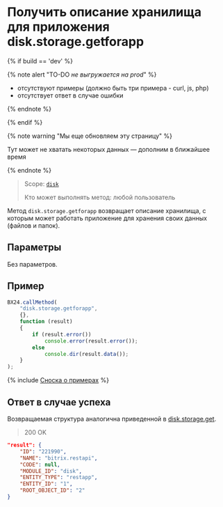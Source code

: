 # Получить описание хранилища для приложения disk.storage.getforapp

{% if build == 'dev' %}

{% note alert "TO-DO _не выгружается на prod_" %}

- отсутствуют примеры (должно быть три примера - curl, js, php)
- отсутствует ответ в случае ошибки

{% endnote %}

{% endif %}

{% note warning "Мы еще обновляем эту страницу" %}

Тут может не хватать некоторых данных — дополним в ближайшее время

{% endnote %}

> Scope: [`disk`](../../scopes/permissions.md)
>
> Кто может выполнять метод: любой пользователь

Метод `disk.storage.getforapp` возвращает описание хранилища, с которым может работать приложение для хранения своих данных (файлов и папок).

## Параметры

Без параметров.

## Пример

```js
BX24.callMethod(
    "disk.storage.getforapp",
    {},
    function (result)
    {
        if (result.error())
            console.error(result.error());
        else
            console.dir(result.data());
    }
);
```
{% include [Сноска о примерах](../../../_includes/examples.md) %}

## Ответ в случае успеха

Возвращаемая структура аналогична приведенной в [disk.storage.get](./disk-storage-get.md).

> 200 OK

```json
"result": {
    "ID": "221990",
    "NAME": "bitrix.restapi",
    "CODE": null,
    "MODULE_ID": "disk",
    "ENTITY_TYPE": "restapp",
    "ENTITY_ID": "1",
    "ROOT_OBJECT_ID": "2"
}
```